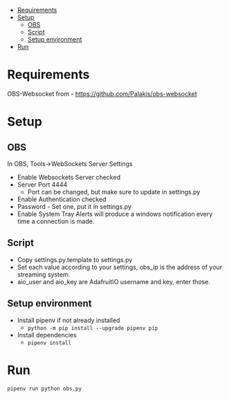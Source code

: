 - [Requirements](#requirements)
- [Setup](#setup)
  - [OBS](#obs)
  - [Script](#script)
  - [Setup environment](#setup-environment)
- [Run](#run)


# Requirements
OBS-Websocket from - https://github.com/Palakis/obs-websocket

# Setup
## OBS
In OBS, Tools->WebSockets Server Settings
- Enable Websockets Server checked
- Server Port 4444
  - Port can be changed, but make sure to update in settings.py
- Enable Authentication checked
- Password - Set one, put it in settings.py
- Enable System Tray Alerts will produce a windows notification every time a connection is made.

## Script
- Copy settings.py.template to settings.py
- Set each value according to your settings, obs_ip is the address of your streaming system.
- aio_user and aio_key are AdafruitIO username and key, enter those.

## Setup environment
- Install pipenv if not already installed
  - ```python -m pip install --upgrade pipenv pip```
- Install dependencies
  - ```pipenv install```



# Run
```pipenv run python obs.py```
